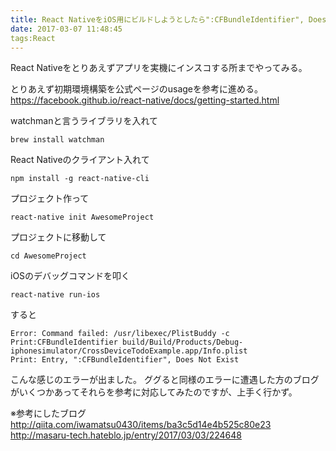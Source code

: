 ```yaml
---
title: React NativeをiOS用にビルドしようとしたら":CFBundleIdentifier", Does Not Existが出た時の対処法
date: 2017-03-07 11:48:45
tags:React
---
```

React Nativeをとりあえずアプリを実機にインスコする所までやってみる。  

とりあえず初期環境構築を公式ページのusageを参考に進める。 
<a href="https://facebook.github.io/react-native/docs/getting-started.html">https://facebook.github.io/react-native/docs/getting-started.html</a>

watchmanと言うライブラリを入れて  

```
brew install watchman
```
React Nativeのクライアント入れて 

```
npm install -g react-native-cli
```
プロジェクト作って

```
react-native init AwesomeProject
```
プロジェクトに移動して 

```
cd AwesomeProject
```
iOSのデバッグコマンドを叩く 

```
react-native run-ios
``` 

すると  
```
Error: Command failed: /usr/libexec/PlistBuddy -c Print:CFBundleIdentifier build/Build/Products/Debug-iphonesimulator/CrossDeviceTodoExample.app/Info.plist
Print: Entry, ":CFBundleIdentifier", Does Not Exist
```
こんな感じのエラーが出ました。 
ググると同様のエラーに遭遇した方のブログがいくつかあってそれらを参考に対応してみたのですが、上手く行かず。  

※参考にしたブログ
http://qiita.com/iwamatsu0430/items/ba3c5d14e4b525c80e23  
http://masaru-tech.hateblo.jp/entry/2017/03/03/224648  


